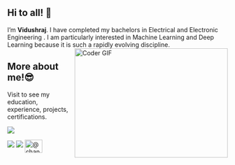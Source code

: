 ## Hi to all! 👋

I’m **Vidushraj**. I have completed my bachelors in Electrical and Electronic Engineering . I am particularly interested in Machine Learning and Deep Learning because it is such a rapidly evolving discipline.
<img align="right" alt="Coder GIF" height=250 width=350 src="https://magiccopy.xyz/assets/images/hadder.gif" />

## More about me!😎
Visit to see my education, experience, projects, certifications. 

[<img target="_blank" src="https://img.icons8.com/dusk/64/000000/internet.png">](https://vidushraj.herokuapp.com/)

[<img target="_blank" src="https://img.icons8.com/doodle/64/000000/linkedin-circled.png"/>](https://www.linkedin.com/in/vidushraj5/)  [<img src="https://img.icons8.com/dusk/64/000000/medium-new.png"/>](https://medium.com/@vidushraj5) 
<a href="https://medium.com/@vidushraj5" target="blank"><img align="center" src="https://cdn.jsdelivr.net/npm/simple-icons@3.0.1/icons/medium.svg" alt="@chandrikadeb7" height="30" width="40" /></a>
